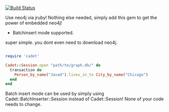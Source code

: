 [![Build Status](https://travis-ci.org/karabijavad/cadet.png?branch=master)](https://travis-ci.org/karabijavad/cadet)

Use neo4j via jruby! Nothing else needed, simply add this gem to get the power of embedded neo4j!

* Batchinsert mode supported.


super simple. you dont even need to download neo4j.


```ruby

require 'cadet'

Cadet::Session.open "path/to/graph.db/" do
  transaction do
    Person_by_name("Javad").lives_in_to City_by_name("Chicago")
  end
end


```

Batch insert mode can be used by simply using Cadet::BatchInserter::Session instead of Cadet::Session!
None of your code needs to change.
